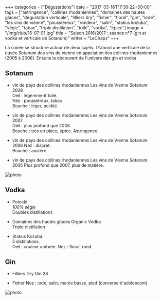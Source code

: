 +++
categories = ["Dégustations"]
date = "2017-03-16T17:30:22+00:00"
tags = ["astringence", "collines rhodaniennes", "domaines des hautes glaces", "dégustation verticale", "filliers dry", "fisher", "floral", "gin", "iode", "les vins de vienne", "poussiéreux", "rondeur", "salin", "stakus kozuba", "sègle", "tabac", "triple distillation", "tuilé", "vodka", "épice"] 
image = "/img/club/16-07-01.jpg"
title = "Saison 2016/2017 : séance n°7 (gin et vodka et verticale de Sotanum)"
writer = "LeChaps"
+++

La soirée se structure autour de deux sujets. D'abord une verticale de la cuvée Sotanum des vins de vienne en appelation des collines rhodaniennes (2005 à 2008). Ensuite la découvert de l'univers des gin et vodka.

## Sotanum

* vin de pays des collines rhodaniennes Les vins de Vienne Sotanum 2008  
Oeil : légèrement tuilé.  
Nez : poussiéreux, tabac.  
Bouche : léger, acidité.

* vin de pays des collines rhodaniennes Les vins de Vienne Sotanum 2007 <i class="fa fa-plus-circle"></i>  
Oeil : plus profond que 2008.  
Bouche : très en place, épice. Astringence.

* vin de pays des collines rhodaniennes Les vins de Vienne Sotanum 2006
Nez : discret.  
Bouche : austère.

* vin de pays des collines rhodaniennes Les vins de Vienne Sotanum 2005
Plus profond que 2007, plus de matière.

![photo][1]

## Vodka

* Potocki  
_100% sègle_  
Doubles distillations

* Domaines des hautes glaces Organic Vodka  
Triple distillation

* Stakus Kozuba <i class="fa fa-plus-circle"></i> <i class="fa fa-plus-circle"></i>  
5 distillations.  
Oeil : couleur ambrée.
Nez : floral, rond.

## Gin

* Filliers Dry Gin 28

* Fisher
Nez ; iode, salin, marée basse, pied (converse d'adolescent)

![photo][2]

[1]: /img/club/16-07-01.jpg
[2]: /img/club/16-07-02.jpg

